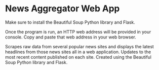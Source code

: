 # News Aggregator Web App
Make sure to install the Beautiful Soup Python library and Flask.

Once the program is run, an HTTP web address will be provided in your console. Copy and paste that web address in your web browser.

Scrapes raw data from several popular news sites and displays the latest headlines from those news sites all in a web application. Updates to the most recent content published on each site. Created using the Beautiful Soup Python library and Flask.
